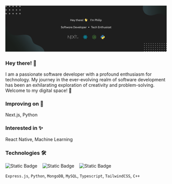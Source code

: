 [![Header](https://github.com/philipboen/philipboen/blob/main/banner.png?raw=true "Header")](https://github.com/philipboen)

### Hey there! 👋
I am a passionate software developer with a profound enthusiasm for technology. My journey in the ever-evolving realm of software development has been an exhilarating exploration of creativity and problem-solving. Welcome to my digital space! 🚀

### Improving on 🌱
Next.js, Python

### Interested in ✨
React Native, Machine Learning

### Technologies 🛠
![Static Badge](https://img.shields.io/badge/Next.js-%23EDEDED?style=for-the-badge&logo=nextdotjs&labelColor=black) &nbsp;&nbsp; ![Static Badge](https://img.shields.io/badge/REACT.js-61DBFB?style=for-the-badge&logo=react&logoColor=61DBFB&labelColor=black) &nbsp;&nbsp; ![Static Badge](https://img.shields.io/badge/Node.js-339933?style=for-the-badge&logo=nodedotjs&logoColor=%23339933&labelColor=gray)





 `Express.js`, `Python`, `MongoDB`, `MySQL`, `Typescript`, `TailwindCSS`, `C++`

